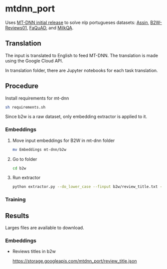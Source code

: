 # mtdnn_port

Uses [MT-DNN initial release](https://github.com/namisan/mt-dnn/tree/v0.1 "MT-DNN repository") to solve nlp portugueses datasets: [Assin](http://nilc.icmc.usp.br/assin/ "Assin dataset"), [B2W-Reviews01](https://github.com/b2wdigital/b2w-reviews01 "B2W repository"), [FaQuAD](https://github.com/liafacom/faquad "faquad repository"), and [MilkQA](http://nilc.icmc.usp.br/nilc/index.php/milkqa/ "MilkQA page"). 

## Translation

The input is translated to English to feed MT-DNN. The translation is made using the Google Cloud API.

In translation folder, there are Jupyter notebooks for each task translation.

## Procedure

Install requirements for mt-dnn

```bash
sh requirements.sh
```

Since b2w is a raw dataset, only embedding extractor is applied to it.

### Embeddings

1. Move input embeddings for B2W  in mt-dnn folder
   ```bash
   mv Embeddings mt-dnn/b2w
   ```

2. Go to folder  
    ```bash
   cd b2w
   ```
   
3. Run extractor

   ```bash
   python extractor.py --do_lower_case --finput b2w/review_title.txt --foutput b2w/review_title.json --bert_model bert-base-uncased --checkpoint mt_dnn_models/mt_dnn_base_uncased.pt
   ```

###  Training



## Results

Larges files are available to download.

### Embeddings

- Reviews titles in b2w

  https://storage.googleapis.com/mtdnn_port/review_title.json